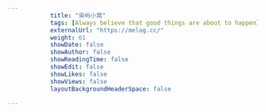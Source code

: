 ---
            title: "染屿小窝"
            tags: [Always believe that good things are about to happen]
            externalUrl: "https://melog.cc/"
            weight: 61
            showDate: false
            showAuthor: false
            showReadingTime: false
            showEdit: false
            showLikes: false
            showViews: false
            layoutBackgroundHeaderSpace: false
            ---

